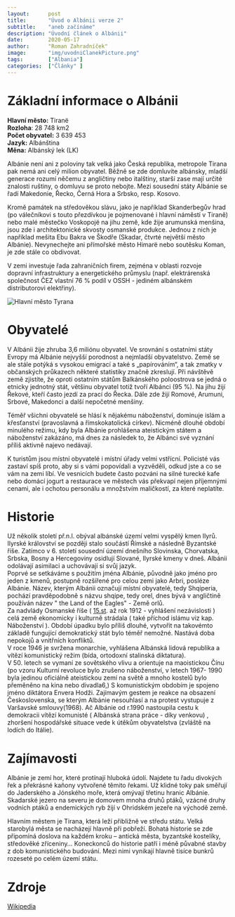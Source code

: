 ```yaml
---
layout:      post
title:       "Úvod o Albánii verze 2"
subtitle:    "aneb začínáme"
description: "Úvodní článek o Albánii"
date:        2020-05-17
author:      "Roman Zahradníček" 
image:       "img/uvodniClanekPicture.png"
tags:        ["Albania"]
categories:  ["Články" ]
---
```


# Základní informace o Albánii

**Hlavní město:** Tiranë  
**Rozloha**: 28 748 km2  
**Počet obyvatel:** 3 639 453  
**Jazyk:** Albánština  
**Měna:** Albánský lek (LK)

Albánie není ani z poloviny tak velká jako Česká republika, metropole Tirana pak nemá ani celý milion obyvatel. Běžně se zde domluvíte albánsky, mladší generace rozumí něčemu z angličtiny nebo italštiny, starší zase mají určité znalosti ruštiny, o domluvu se proto nebojte. Mezi sousední státy Albánie se řadí Makedonie, Řecko, Černá Hora a Srbsko, resp. Kosovo.

Kromě památek na středověkou slávu, jako je například Skanderbegův hrad (po válečníkovi s touto přezdívkou je pojmenované i hlavní náměstí v Tiraně) nebo malé městečko Voskopojë na jihu země, kde žije arumunská menšina, jsou zde i architektonické skvosty osmanské produkce. Jednou z nich je například mešita Ebu Bakra ve Škodře (Skadar, čtvrté největší město Albánie). Nevynechejte ani přímořské město Himarë nebo soutěsku Koman, je zde stále co obdivovat.

V zemi investuje řada zahraničních firem, zejména v oblasti rozvoje dopravní infrastruktury a energetického průmyslu (např. elektrárenská společnost ČEZ vlastní 76 % podíl v OSSH - jediném albánském distributorovi elektřiny).

![Hlavní město Tyrana](/img/image_tirana.jpg)

# Obyvatelé

V Albánii žije zhruba 3,6 miliónu obyvatel. Ve srovnání s ostatními státy Evropy má Albánie nejvyšší porodnost a nejmladší obyvatelstvo. Země se ale stále potýká s vysokou emigrací a také s „papírováním“, a tak zmatky v občanských průkazech některé statistiky značně zkreslují. Při návštěvě země zjistíte, že oproti ostatním státům Balkánského poloostrova se jedná o etnicky jednotný stát, většinu obyvatel totiž tvoří Albánci (95 %). Na jihu žijí Řekové, kteří často jezdí za prací do Řecka. Dále zde žijí Romové, Arumuni, Srbové, Makedonci a další nepočetné menšiny.

Téměř všichni obyvatelé se hlásí k nějakému náboženství, dominuje islám a křesťanství (pravoslavná a římskokatolická církev). Nicméně dlouhé období minulého režimu, kdy byla Albánie prohlášena ateistickým státem a náboženství zakázáno, má dnes za následek to, že Albánci své vyznání příliš aktivně najevo nedávají.

K turistům jsou místní obyvatelé i místní úřady velmi vstřícní. Policisté vás zastaví spíš proto, aby si s vámi popovídali a vyzvěděli, odkud jste a co se vám na zemi líbí. Ve vesnicích budete často pozváni na silné turecké kafe nebo domácí jogurt a restaurace ve městech vás překvapí nejen příjemnými cenami, ale i ochotou personálu a množstvím maličkostí, za které neplatíte.

# Historie

Už několik století př.n.l. obýval albánské území velmi vyspělý kmen Ilyrů. Ilyrské království se později stalo součástí Římské a následně Byzantské říše. Zatímco v 6\. století sousední území dnešního Slovinska, Chorvatska, Srbska, Bosny a Hercegoviny osidlují Slované, Ilyrské kmeny v dneš. Albánii odolávají asimilaci a uchovávají si svůj jazyk.  
Poprvé se setkáváme s použitím jména Albánie, původně jako jméno pro jeden z kmenů, postupně rozšířené pro celou zemi jako Arbri, posléze Albánie. Název, kterým Albánii označují místní obyvatelé, tedy Shqiperia, pochází pravděpodobně s názvu shqipe, tedy orel, dnes bývá v angličtině používán název " the Land of the Eagles" - Země orlů.  
Za nadvlády Osmanské říše ( [15.st](http://15.st). až rok 1912 - vyhlášení nezávislosti ) celá země ekonomicky i kulturně strádala ( také příchod islámu viz kap. Náboženství ). Období úpadku bylo příliš dlouhé, vytvořit na takovémto základě fungující demokratický stát bylo téměř nemožné. Nastává doba nepokojů a vnitřních konfliktů.  
V roce 1946 je svržena monarchie, vyhlášena Albánská lidová republika a vítězí komunistický režim (bída, ortodoxní stalinská diktatura).  
V 50\. letech se vymaní ze sovětského vlivu a orientuje na maoistickou Čínu (po vzoru Kulturní revoluce bylo zrušeno náboženství, v letech 1967- 1990 byla jedinou oficiálně ateistickou zemí na světě a mnoho kostelů bylo přeměněno na kina nebo divadla6,) S komunistickým obdobím je spojeno jméno diktátora Envera Hodži. Zajímavým gestem je reakce na obsazení Československa, se kterým Albánie nesouhlasí a na protest vystupuje z Varšavské smlouvy(1968). Ač Albánie od r.1990 nastoupila cestu k demokracii vítězí komunisté ( Albánská strana práce - díky venkovu) , zhoršení hospodářské situace vede k útěkům obyvatelstva (zvláště na lodích do Itálie).

# Zajímavosti

Albánie je zemí hor, které protínají hluboká údolí. Najdete tu řadu divokých řek a překrásné kaňony vytvořené těmito řekami. Už klidné toky pak směřují do Jaderského a Jónského moře, která omývají třetinu hranic Albánie. Skadarské jezero na severu je domovem mnoha druhů ptáků, vzácné druhy vodních ptáků a endemických ryb žijí v Ohridském jezeře na východě země.

Hlavním městem je Tirana, která leží přibližně ve středu státu. Velká starobylá města se nacházejí hlavně při pobřeží. Bohatá historie se zde připomíná doslova na každém kroku – antická města, byzantské kostelíky, středověké zříceniny… Koneckonců do historie patří i méně půvabné stavby z dob komunistického budování. Mezi nimi vynikají hlavně tisíce bunkrů rozeseté po celém území státu.

# Zdroje
[Wikipedia](https://cs.wikipedia.org/wiki/Alb%C3%A1nie)
